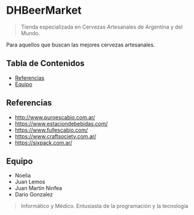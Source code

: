 # DHBeerMarket
> Tienda especializada en Cervezas Artesanales de Argentina y del Mundo.

Para aquellos que buscan las mejores cervezas artesanales.


## Tabla de Contenidos
* [Referencias](#referencias)
* [Equipo](#equipo)

## Referencias
* http://www.puroescabio.com.ar/
* https://www.estaciondebebidas.com/
* https://www.fullescabio.com/
* https://www.craftsociety.com.ar/
* https://sixpack.com.ar/
	
## Equipo
* Noelia
* Juan Lemos
* Juan Martin Ninfea
* Dario Gonzalez
> Informático y Médico. Entusiasta de la programación y la tecnología

